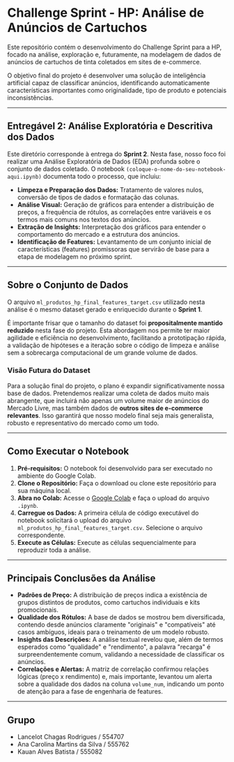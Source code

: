 # Challenge Sprint - HP: Análise de Anúncios de Cartuchos

Este repositório contém o desenvolvimento do Challenge Sprint para a HP, focado na análise, exploração e, futuramente, na modelagem de dados de anúncios de cartuchos de tinta coletados em sites de e-commerce.

O objetivo final do projeto é desenvolver uma solução de inteligência artificial capaz de classificar anúncios, identificando automaticamente características importantes como originalidade, tipo de produto e potenciais inconsistências.

---

## Entregável 2: Análise Exploratória e Descritiva dos Dados

Este diretório corresponde à entrega do **Sprint 2**. Nesta fase, nosso foco foi realizar uma Análise Exploratória de Dados (EDA) profunda sobre o conjunto de dados coletado. O notebook `(coloque-o-nome-do-seu-notebook-aqui.ipynb)` documenta todo o processo, que incluiu:

*   **Limpeza e Preparação dos Dados:** Tratamento de valores nulos, conversão de tipos de dados e formatação das colunas.
*   **Análise Visual:** Geração de gráficos para entender a distribuição de preços, a frequência de rótulos, as correlações entre variáveis e os termos mais comuns nos textos dos anúncios.
*   **Extração de Insights:** Interpretação dos gráficos para entender o comportamento do mercado e a estrutura dos anúncios.
*   **Identificação de Features:** Levantamento de um conjunto inicial de características (features) promissoras que servirão de base para a etapa de modelagem no próximo sprint.

---

## Sobre o Conjunto de Dados

O arquivo `ml_produtos_hp_final_features_target.csv` utilizado nesta análise é o mesmo dataset gerado e enriquecido durante o **Sprint 1**.

É importante frisar que o tamanho do dataset foi **propositalmente mantido reduzido** nesta fase do projeto. Esta abordagem nos permite ter maior agilidade e eficiência no desenvolvimento, facilitando a prototipação rápida, a validação de hipóteses e a iteração sobre o código de limpeza e análise sem a sobrecarga computacional de um grande volume de dados.

### Visão Futura do Dataset

Para a solução final do projeto, o plano é expandir significativamente nossa base de dados. Pretendemos realizar uma coleta de dados muito mais abrangente, que incluirá não apenas um volume maior de anúncios do Mercado Livre, mas também dados de **outros sites de e-commerce relevantes**. Isso garantirá que nosso modelo final seja mais generalista, robusto e representativo do mercado como um todo.

---

## Como Executar o Notebook

1.  **Pré-requisitos:** O notebook foi desenvolvido para ser executado no ambiente do Google Colab.
2.  **Clone o Repositório:** Faça o download ou clone este repositório para sua máquina local.
3.  **Abra no Colab:** Acesse o [Google Colab](https://colab.research.google.com/) e faça o upload do arquivo `.ipynb`.
4.  **Carregue os Dados:** A primeira célula de código executável do notebook solicitará o upload do arquivo `ml_produtos_hp_final_features_target.csv`. Selecione o arquivo correspondente.
5.  **Execute as Células:** Execute as células sequencialmente para reproduzir toda a análise.

---

## Principais Conclusões da Análise

*   **Padrões de Preço:** A distribuição de preços indica a existência de grupos distintos de produtos, como cartuchos individuais e kits promocionais.
*   **Qualidade dos Rótulos:** A base de dados se mostrou bem diversificada, contendo desde anúncios claramente "originais" e "compatíveis" até casos ambíguos, ideais para o treinamento de um modelo robusto.
*   **Insights das Descrições:** A análise textual revelou que, além de termos esperados como "qualidade" e "rendimento", a palavra "recarga" é surpreendentemente comum, validando a necessidade de classificar os anúncios.
*   **Correlações e Alertas:** A matriz de correlação confirmou relações lógicas (preço x rendimento) e, mais importante, levantou um alerta sobre a qualidade dos dados na coluna `volume_num`, indicando um ponto de atenção para a fase de engenharia de features.

---

## Grupo

*   Lancelot Chagas Rodrigues / 554707
*   Ana Carolina Martins da Silva / 555762
*   Kauan Alves Batista / 555082
